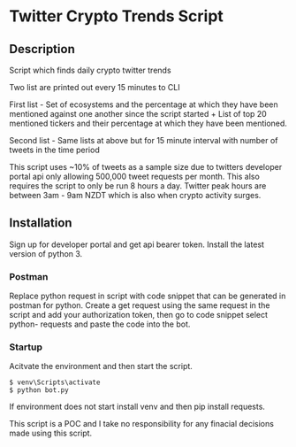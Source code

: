 # Twitter Crypto Trends Script

## Description

Script which finds daily crypto twitter trends

Two list are printed out every 15 minutes to CLI

First list - Set of ecosystems and the percentage at which they have been mentioned against one another since the script started + List of top 20 mentioned tickers and their percentage at which they have been mentioned.

Second list - Same lists at above but for 15 minute interval with number of tweets in the time period

This script uses ~10% of tweets as a sample size due to twitters developer portal api only allowing 500,000 tweet requests per month. This also requires the script to only be run 8 hours a day. Twitter peak hours are between 3am - 9am NZDT which is also when crypto activity surges. 

## Installation

Sign up for developer portal and get api bearer token.
Install the latest version of python 3.

### Postman
Replace python request in script with code snippet that can be generated in postman for python.
Create a get request using the same request in the script and add your authorization token, then go to code snippet select python- requests and paste the code into the bot. 

### Startup
Acitvate the environment and then start the script. 

```shell
$ venv\Scripts\activate
$ python bot.py
```
If environment does not start install venv and then pip install requests. 

This script is a POC and I take no responsibility for any finacial decisions made using this script.


